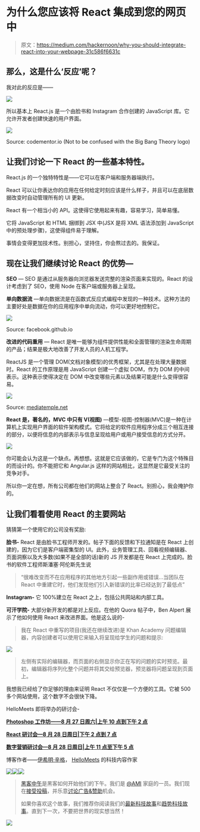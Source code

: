# 为什么您应该将 React 集成到您的网页中

> 原文：<https://medium.com/hackernoon/why-you-should-integrate-react-into-your-webpage-31c586f6631c>

## 那么，这是什么‘反应’呢？

我对此的反应是——

![](img/fbf2c04d34b2dd97c394178b948dfa08.png)

所以基本上 React.js 是一个由脸书和 Instagram 合作创建的 JavaScript 库。它允许开发者创建快速的用户界面。

![](img/343eef16ace19ec5e7fe1f39e911fb12.png)

Source: codementor.io (Not to be confused with the Big Bang Theory logo)

## 让我们讨论一下 React 的一些基本特性。

React.js 的一个独特特性是——它可以在客户端和服务器端执行。

React 可以让你表达你的应用在任何给定时刻应该是什么样子，并且可以在底层数据改变时自动管理所有的 UI 更新。

React 有一个相当小的 API。这使得它使用起来有趣，容易学习，简单易懂。

它将 JavaScript 和 HTML 捆绑到 JSX 中(JSX 是将 XML 语法添加到 JavaScript 中的预处理步骤)，这使得组件易于理解。

事情会变得更加技术性。别担心，坚持住，你会熬过去的。我保证。

## 现在让我们继续讨论 React 的优势—

**SEO** — SEO 是通过从服务器向浏览器发送完整的渲染页面来实现的。React 的设计考虑到了 SEO，使用 Node 在客户端或服务器上呈现。

**单向数据流** —单向数据流是在函数式反应式编程中发现的一种技术。这种方法的主要好处是数据在你的应用程序中单向流动，你可以更好地控制它。

![](img/f29264633fe0b45870b2ba13bb46099e.png)

Source: facebook.github.io

**改进的代码重用** — React 是唯一能够为组件提供性能和全面管理的渲染生命周期的产品；结果是极大地改善了开发人员的人机工程学。

ReactJS 是一个管理 DOM(文档对象模型)的优秀框架，尤其是在处理大量数据时。React 的工作原理是用 JavaScript 创建一个虚拟 DOM，作为 DOM 的中间表示。这种表示使得决定在 DOM 中改变哪些元素以及结果可能是什么变得很容易。

![](img/cd6d7af4da8f983d11c05a1230f5f805.png)

Source: [mediatemple.net](http://mediatemple.net/blog/tips/angularjs-vs-react-which-one-to-pick/)

**React 是，著名的，MVC 中只有 V(视图)** —模型-视图-控制器(MVC)是一种在计算机上实现用户界面的软件架构模式。它将给定的软件应用程序分成三个相互连接的部分，以便将信息的内部表示与信息呈现给用户或用户接受信息的方式分开。

![](img/b043a03882d1c91330f0c19092aa5aa7.png)

你可能会认为这是一个缺点。再想想。这就是它应该做的，它是专门为这个特殊目的而设计的。你不能把它和 Angular.js 这样的网站相比，这显然是它最受关注的竞争对手。

所以你一定在想，所有公司都在他们的网站上整合了 React。别担心，我会掩护你的。

## 让我们看看使用 React 的主要网站

猜猜第一个使用它的公司没有奖励:

**脸书-** React 是由脸书工程师开发的。帖子下面的反馈和下拉通知是在 React 上创建的，因为它们是客户端密集型的 UI。此外，业务管理工具、回看视频编辑器、页面洞察以及大多数(如果不是全部的话)新的 JS 开发都是在 React 上完成的。脸书的软件工程师斯潘塞·阿伦斯先生说

> “很难改变而不在应用程序的其他地方引起一些副作用或错误…当团队在 React 中重建它时，他们发现他们引入新错误的比率已经达到了最低点”

**Instagram-** 它 100%建立在 React 之上，包括公共网站和内部工具。

**可汗学院-** 大部分新开发的都是对上反应。在他的 Quora 帖子中，Ben Alpert 展示了他如何使用 React 来改进界面。他是这么说的-

> 我在 React 中重写的项目(我还在继续改进)是 Khan Academy 问题编辑器，内容创建者可以使用它来输入将呈现给学生的问题和提示:

![](img/0e0e5a652f3028d697d28d16a305a0f3.png)

> 左侧有实际的编辑器，而页面的右侧显示你正在写的问题的实时预览。最初，编辑器将序列化整个问题并将其交给预览器，预览器将问题呈现到页面上。

我想我已经给了你足够的理由来证明 React 不仅仅是一个方便的工具。它被 500 多个网站使用，这个数字不会很快下降。

HelloMeets 即将举办的研讨会-

[**Photoshop 工作坊——8 月 27 日周六|上午 10 点到下午 2 点**](http://www.hellomeets.com/photoshopforbeginners/#design)

[**React 研讨会—8 月 28 日周日|下午 2 点到 7 点**](http://www.hellomeets.com/react-workshop/#beginners)

[**数字营销研讨会—8 月 28 日周日|上午 11 点至下午 5 点**](http://www.hellomeets.com/digitalmarketingstartups/#marketing)

博客作者——[伊希明·辛格](https://www.facebook.com/ishmin.singh?fref=ts)， [HelloMeets](https://medium.com/u/8d8f0c050dc8?source=post_page-----31c586f6631c--------------------------------) 的科技内容作家

[![](img/50ef4044ecd4e250b5d50f368b775d38.png)](http://bit.ly/HackernoonFB)[![](img/979d9a46439d5aebbdcdca574e21dc81.png)](https://goo.gl/k7XYbx)[![](img/2930ba6bd2c12218fdbbf7e02c8746ff.png)](https://goo.gl/4ofytp)

> [黑客中午](http://bit.ly/Hackernoon)是黑客如何开始他们的下午。我们是 [@AMI](http://bit.ly/atAMIatAMI) 家庭的一员。我们现在[接受投稿](http://bit.ly/hackernoonsubmission)，并乐意[讨论广告&赞助](mailto:partners@amipublications.com)机会。
> 
> 如果你喜欢这个故事，我们推荐你阅读我们的[最新科技故事](http://bit.ly/hackernoonlatestt)和[趋势科技故事](https://hackernoon.com/trending)。直到下一次，不要把世界的现实想当然！

[![](img/be0ca55ba73a573dce11effb2ee80d56.png)](https://goo.gl/Ahtev1)